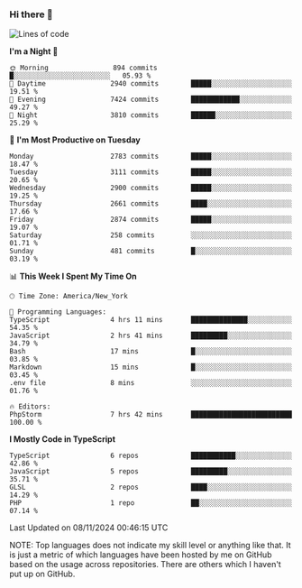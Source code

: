### Hi there 👋

<!--
**LynxJinxxy/LynxJinxxy** is a ✨ _special_ ✨ repository because its `README.md` (this file) appears on your GitHub profile.

Here are some ideas to get you started:

- 🔭 I’m currently working on ...
- 🌱 I’m currently learning ...
- 👯 I’m looking to collaborate on ...
- 🤔 I’m looking for help with ...
- 💬 Ask me about ...
- 📫 How to reach me: ...
- 😄 Pronouns: ...
- ⚡ Fun fact: ...
-->

<!--START_SECTION:waka-->
![Lines of code](https://img.shields.io/badge/From%20Hello%20World%20I%27ve%20Written-32.0%20million%20lines%20of%20code-blue)

**I'm a Night 🦉** 

```text
🌞 Morning                894 commits         █░░░░░░░░░░░░░░░░░░░░░░░░   05.93 % 
🌆 Daytime                2940 commits        █████░░░░░░░░░░░░░░░░░░░░   19.51 % 
🌃 Evening                7424 commits        ████████████░░░░░░░░░░░░░   49.27 % 
🌙 Night                  3810 commits        ██████░░░░░░░░░░░░░░░░░░░   25.29 % 
```
📅 **I'm Most Productive on Tuesday** 

```text
Monday                   2783 commits        █████░░░░░░░░░░░░░░░░░░░░   18.47 % 
Tuesday                  3111 commits        █████░░░░░░░░░░░░░░░░░░░░   20.65 % 
Wednesday                2900 commits        █████░░░░░░░░░░░░░░░░░░░░   19.25 % 
Thursday                 2661 commits        ████░░░░░░░░░░░░░░░░░░░░░   17.66 % 
Friday                   2874 commits        █████░░░░░░░░░░░░░░░░░░░░   19.07 % 
Saturday                 258 commits         ░░░░░░░░░░░░░░░░░░░░░░░░░   01.71 % 
Sunday                   481 commits         █░░░░░░░░░░░░░░░░░░░░░░░░   03.19 % 
```


📊 **This Week I Spent My Time On** 

```text
🕑︎ Time Zone: America/New_York

💬 Programming Languages: 
TypeScript               4 hrs 11 mins       ██████████████░░░░░░░░░░░   54.35 % 
JavaScript               2 hrs 41 mins       █████████░░░░░░░░░░░░░░░░   34.79 % 
Bash                     17 mins             █░░░░░░░░░░░░░░░░░░░░░░░░   03.85 % 
Markdown                 15 mins             █░░░░░░░░░░░░░░░░░░░░░░░░   03.45 % 
.env file                8 mins              ░░░░░░░░░░░░░░░░░░░░░░░░░   01.76 % 

🔥 Editors: 
PhpStorm                 7 hrs 42 mins       █████████████████████████   100.00 % 
```

**I Mostly Code in TypeScript** 

```text
TypeScript               6 repos             ███████████░░░░░░░░░░░░░░   42.86 % 
JavaScript               5 repos             █████████░░░░░░░░░░░░░░░░   35.71 % 
GLSL                     2 repos             ████░░░░░░░░░░░░░░░░░░░░░   14.29 % 
PHP                      1 repo              ██░░░░░░░░░░░░░░░░░░░░░░░   07.14 % 
```




 Last Updated on 08/11/2024 00:46:15 UTC
<!--END_SECTION:waka-->
NOTE: Top languages does not indicate my skill level or anything like that. It is just a metric of which languages have been hosted by me on GitHub based on the usage across repositories. There are others which I haven't put up on GitHub.

